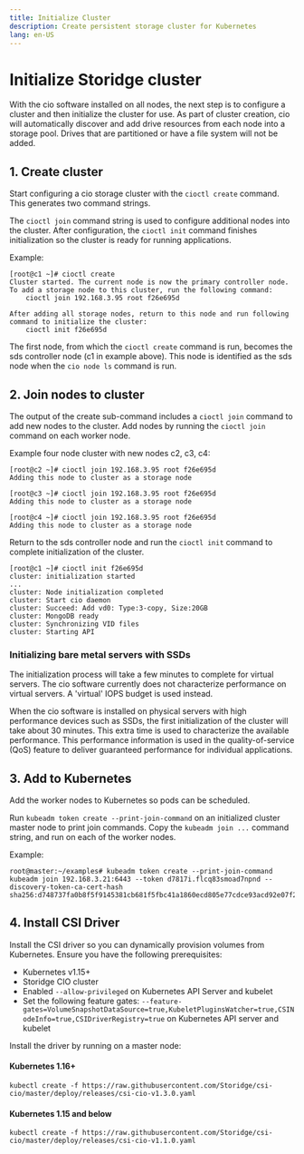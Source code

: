 ```yaml
---
title: Initialize Cluster
description: Create persistent storage cluster for Kubernetes
lang: en-US
---
```


# Initialize Storidge cluster

With the cio software installed on all nodes, the next step is to configure a cluster and then initialize the cluster for use. As part of cluster creation, cio will automatically discover and add drive resources from each node into a storage pool. Drives that are partitioned or have a file system will not be added.

## 1. Create cluster

Start configuring a cio storage cluster with the `cioctl create` command. This generates two command strings.

The `cioctl join` command string is used to configure additional nodes into the cluster. After configuration, the `cioctl init` command finishes initialization so the cluster is ready for running applications.

Example:
```
[root@c1 ~]# cioctl create
Cluster started. The current node is now the primary controller node. To add a storage node to this cluster, run the following command:
    cioctl join 192.168.3.95 root f26e695d

After adding all storage nodes, return to this node and run following command to initialize the cluster:
    cioctl init f26e695d
```
The first node, from which the `cioctl create` command is run, becomes the sds controller node (c1 in example above). This node is identified as the sds node when the `cio node ls` command is run.

## 2. Join nodes to cluster

The output of the create sub-command includes a `cioctl join` command to add new nodes to the cluster. Add nodes by running the `cioctl join` command on each worker node.

Example four node cluster with new nodes c2, c3, c4:
```
[root@c2 ~]# cioctl join 192.168.3.95 root f26e695d
Adding this node to cluster as a storage node

[root@c3 ~]# cioctl join 192.168.3.95 root f26e695d
Adding this node to cluster as a storage node

[root@c4 ~]# cioctl join 192.168.3.95 root f26e695d
Adding this node to cluster as a storage node
```
Return to the sds controller node and run the `cioctl init` command to complete initialization of the cluster.
```
[root@c1 ~]# cioctl init f26e695d
cluster: initialization started
...
cluster: Node initialization completed
cluster: Start cio daemon
cluster: Succeed: Add vd0: Type:3-copy, Size:20GB
cluster: MongoDB ready
cluster: Synchronizing VID files
cluster: Starting API
```

<h3>Initializing bare metal servers with SSDs</h3>

The initialization process will take a few minutes to complete for virtual servers. The cio software currently does not characterize performance on virtual servers. A 'virtual' IOPS budget is used instead.

When the cio software is installed on physical servers with high performance devices such as SSDs, the first initialization of the cluster will take about 30 minutes. This extra time is used to characterize the available performance. This performance information is used in the quality-of-service (QoS) feature to deliver guaranteed performance for individual applications.

## 3. Add to Kubernetes

Add the worker nodes to Kubernetes so pods can be scheduled.

Run `kubeadm token create --print-join-command` on an initialized cluster master node to print join commands. Copy the `kubeadm join ...` command string, and run on each of the worker nodes.

Example:
```
root@master:~/examples# kubeadm token create --print-join-command
kubeadm join 192.168.3.21:6443 --token d7817i.flcq83smoad7npnd --discovery-token-ca-cert-hash sha256:d748737fa0b8f5f9145381cb681f5fbc41a1860ecd805e77cdce93acd92e07f2
```

## 4. Install CSI Driver

Install the CSI driver so you can dynamically provision volumes from Kubernetes. Ensure you have the following prerequisites:

- Kubernetes v1.15+
- Storidge CIO cluster
- Enabled ``--allow-privileged`` on Kubernetes API Server and kubelet
- Set the following feature gates: ``--feature-gates=VolumeSnapshotDataSource=true,KubeletPluginsWatcher=true,CSINodeInfo=true,CSIDriverRegistry=true`` on Kubernetes API server and kubelet

Install the driver by running on a master node:

<h4>Kubernetes 1.16+</h4>

```
kubectl create -f https://raw.githubusercontent.com/Storidge/csi-cio/master/deploy/releases/csi-cio-v1.3.0.yaml
```

<h4>Kubernetes 1.15 and below</h4>

```
kubectl create -f https://raw.githubusercontent.com/Storidge/csi-cio/master/deploy/releases/csi-cio-v1.1.0.yaml
```
